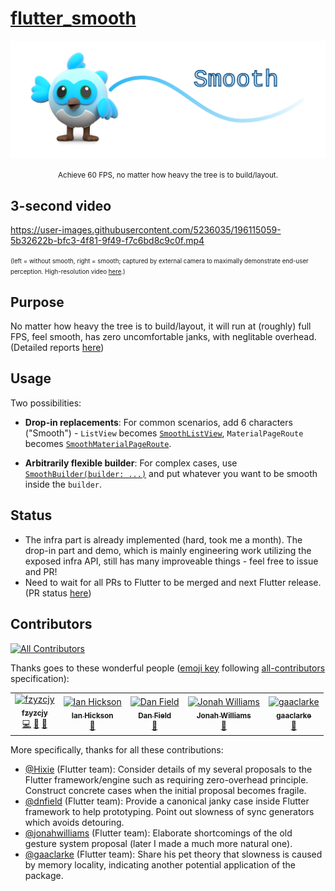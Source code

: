 <!-- start: title -->

# [flutter_smooth](https://github.com/fzyzcjy/flutter_smooth/tree/master)

<!-- end: title -->

![logo](https://raw.githubusercontent.com/fzyzcjy/flutter_smooth_blob/master/meta/logo.svg)

<center><small>Achieve 60 FPS, no matter how heavy the tree is to build/layout.</small></center>

## 3-second video

<!-- start: video -->

https://user-images.githubusercontent.com/5236035/196115059-5b32622b-bfc3-4f81-9f49-f7c6bd8c9c0f.mp4

<small><small>(left = without smooth, right = smooth; captured by external camera to maximally demonstrate end-user perception. High-resolution video [here](https://fzyzcjy.github.io/flutter_smooth).)</small></small>

<!-- end: video -->

## Purpose

No matter how heavy the tree is to build/layout, it will run at (roughly) full FPS, feel smooth, has zero uncomfortable janks, with neglitable overhead. (Detailed reports [here](benchmark))

## Usage

Two possibilities:

* **Drop-in replacements**: For common scenarios, add 6 characters ("Smooth") - `ListView` becomes [`SmoothListView`](https://fzyzcjy.github.io/flutter_smooth/usage/drop-in), ``MaterialPageRoute`` becomes [`SmoothMaterialPageRoute`](https://fzyzcjy.github.io/flutter_smooth/usage/drop-in).

* **Arbitrarily flexible builder**: For complex cases, use [`SmoothBuilder(builder: ...)`](https://fzyzcjy.github.io/flutter_smooth/usage/builder) and put whatever you want to be smooth inside the `builder`.

## Status

* The infra part is already implemented (hard, took me a month). The drop-in part and demo, which is mainly engineering work utilizing the exposed infra API, still has many improveable things - feel free to issue and PR!
* Need to wait for all PRs to Flutter to be merged and next Flutter release. (PR status [here](https://fzyzcjy.github.io/flutter_smooth/insight/status))

## Contributors

<!-- ALL-CONTRIBUTORS-BADGE:START - Do not remove or modify this section -->
[![All Contributors](https://img.shields.io/badge/all_contributors-5-orange.svg?style=flat-square)](#contributors-)
<!-- ALL-CONTRIBUTORS-BADGE:END -->

Thanks goes to these wonderful people ([emoji key](https://allcontributors.org/docs/en/emoji-key) following [all-contributors](https://github.com/all-contributors/all-contributors) specification):

<!-- ALL-CONTRIBUTORS-LIST:START - Do not remove or modify this section -->
<!-- prettier-ignore-start -->
<!-- markdownlint-disable -->
<table>
  <tbody>
    <tr>
      <td align="center"><a href="https://github.com/fzyzcjy"><img src="https://avatars.githubusercontent.com/u/5236035?v=4?s=100" width="100px;" alt="fzyzcjy"/><br /><sub><b>fzyzcjy</b></sub></a><br /><a href="https://github.com/fzyzcjy/flutter_smooth/commits?author=fzyzcjy" title="Code">💻</a> <a href="https://github.com/fzyzcjy/flutter_smooth/commits?author=fzyzcjy" title="Documentation">📖</a> <a href="#ideas-fzyzcjy" title="Ideas, Planning, & Feedback">🤔</a></td>
      <td align="center"><a href="http://ln.hixie.ch/"><img src="https://avatars.githubusercontent.com/u/551196?v=4?s=100" width="100px;" alt="Ian Hickson"/><br /><sub><b>Ian Hickson</b></sub></a><br /><a href="#ideas-Hixie" title="Ideas, Planning, & Feedback">🤔</a></td>
      <td align="center"><a href="https://github.com/dnfield"><img src="https://avatars.githubusercontent.com/u/8620741?v=4?s=100" width="100px;" alt="Dan Field"/><br /><sub><b>Dan Field</b></sub></a><br /><a href="#ideas-dnfield" title="Ideas, Planning, & Feedback">🤔</a></td>
      <td align="center"><a href="https://github.com/jonahwilliams"><img src="https://avatars.githubusercontent.com/u/8975114?v=4?s=100" width="100px;" alt="Jonah Williams"/><br /><sub><b>Jonah Williams</b></sub></a><br /><a href="#ideas-jonahwilliams" title="Ideas, Planning, & Feedback">🤔</a></td>
      <td align="center"><a href="https://github.com/gaaclarke"><img src="https://avatars.githubusercontent.com/u/30870216?v=4?s=100" width="100px;" alt="gaaclarke"/><br /><sub><b>gaaclarke</b></sub></a><br /><a href="#ideas-gaaclarke" title="Ideas, Planning, & Feedback">🤔</a></td>
    </tr>
  </tbody>
</table>

<!-- markdownlint-restore -->
<!-- prettier-ignore-end -->

<!-- ALL-CONTRIBUTORS-LIST:END -->

More specifically, thanks for all these contributions:

* [@Hixie](https://github.com/Hixie) (Flutter team): Consider details of my several proposals to the Flutter framework/engine such as requiring zero-overhead principle. Construct concrete cases when the initial proposal becomes fragile.
* [@dnfield](https://github.com/dnfield) (Flutter team): Provide a canonical janky case inside Flutter framework to help prototyping. Point out slowness of sync generators which avoids detouring.
* [@jonahwilliams](https://github.com/jonahwilliams) (Flutter team): Elaborate shortcomings of the old gesture system proposal (later I made a much more natural one).
* [@gaaclarke](https://github.com/gaaclarke) (Flutter team): Share his pet theory that slowness is caused by memory locality, indicating another potential application of the package.

